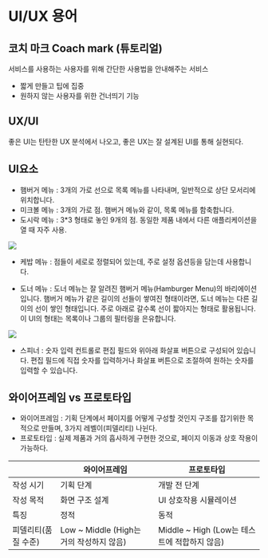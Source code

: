 # UI/UX 용어

## 코치 마크 Coach mark (튜토리얼)
서비스를 사용하는 사용자를 위해 간단한 사용법을 안내해주는 서비스
- 짧게 만들고 팁에 집중
- 원하지 않는 사용자를 위한 건너띄기 기능

## UX/UI
좋은 UI는 탄탄한 UX 분석에서 나오고, 좋은 UX는 잘 설계된 UI를 통해 실현되다.

## UI요소
- 햄버거 메뉴 : 3개의 가로 선으로 목록 메뉴를 나타내며, 일반적으로 상단 모서리에 위치합니다.
- 미크볼 메뉴 : 3개의 가로 점. 햄버거 메뉴와 같이, 목록 메뉴를 함축합니다.
- 도시락 메뉴 :  3*3 형태로 놓인 9개의 점. 동일한 제품 내에서 다른 애플리케이션을 열 때 자주 사용.

<img src="//img1.daumcdn.net/thumb/R1280x0.fpng/?fname=http://t1.daumcdn.net/brunch/service/user/d7aX/image/Ys9O6n-oefypzoU8DBES-b_QRts.png">

- 케밥 메뉴 : 점들이 세로로 정렬되어 있는데, 주로 설정 옵션등을 담는데 사용합니다.

- 도너 메뉴 : 도너 메뉴는 잘 알려진 햄버거 메뉴(Hamburger Menu)의 바리에이션입니다. 햄버거 메뉴가 같은 길이의 선들이 쌓여진 형태이라면, 도너 메뉴는 다른 길이의 선이 쌓인 형태입니다. 주로 아래로 갈수록 선이 짧아지는 형태로 활용됩니다.
이 UI의 형태는 목록이나 그룹의 필터링을 은유합니다.
<img src="https://velog.velcdn.com/images%2Foneook%2Fpost%2F1d34faa0-606d-4d16-adf5-37dac3ecc8ca%2F%E1%84%89%E1%85%B3%E1%84%8F%E1%85%B3%E1%84%85%E1%85%B5%E1%86%AB%E1%84%89%E1%85%A3%E1%86%BA%202021-08-15%20%E1%84%8B%E1%85%A9%E1%84%92%E1%85%AE%204.56.13.png">

- 스피너 : 숫자 입력 컨트롤로 편집 필드와 위아래 화살표 버튼으로 구성되어 있습니다. 편집 필드에 직접 숫자를 입력하거나 화살표 버튼으로 조절하여 원하는 숫자를 입력할 수 있습니다.


## 와이어프레임 vs 프로토타입
- 와이어프레임 : 기획 단계에서 페이지를 어떻게 구성할 것인지 구조를 잡기위한 목적으로 만들며, 3가지 레벨이(피델리티) 나뉜다.
- 프로토타입 : 실제 제품과 거의 흡사하게 구현한 것으로, 페이지 이동과 상호 작용이 가능하다.
  
|                      | 와이어프레임                           | 프로토타입                                  |
|----------------------|---------------------------------------|--------------------------------------------|
|작성 시기              | 기획 단계                              | 개발 전 단계                               |
|작성 목적              | 화면 구조 설계                         | UI 상호작용 시뮬레이션                      |
|특징                  | 정적                                   | 동적                                       |
|피델리티(품질 수준)    | Low ~ Middle (High는 거의 작성하지 않음)| Middle ~ High (Low는 테스트에 적합하지 않음) |


